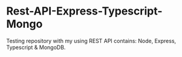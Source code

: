 # Rest-API-Express-Typescript-Mongo
Testing repository with my using REST API contains: Node, Express, Typescript &amp; MongoDB.
